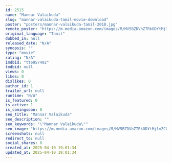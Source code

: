 ```yaml
---
id: 2515
name: "Mannar Valaikuda"
slug: "mannar-valaikuda-tamil-movie-download"
poster: "posters/mannar-valaikuda-tamil-2018.jpg"
remote_poster: "https://m.media-amazon.com/images/M/MV5BZDVhZTRkODYtMjlmZC00ZmMxLWIyZmUtMDk0OTdmY2M3OGMzXkEyXkFqcGdeQXVyNzU5MzI4NjE@._V1_SX300.jpg"
original_language: "Tamil"
dubbed_in: null
released_date: "N/A"
synopsis: ""
type: "movie"
rating: "N/A"
imdbid: "tt6957492"
tmdbid: null
views: 0
likes: 0
dislikes: 0
author_id: 1
trailer_url: null
runtime: "N/A"
is_featured: 0
is_active: 1
is_comingsoon: 0
seo_title: "Mannar Valaikuda"
seo_description: ""
seo_keywords: "\"Mannar Valaikuda\""
seo_image: "https://m.media-amazon.com/images/M/MV5BZDVhZTRkODYtMjlmZC00ZmMxLWIyZmUtMDk0OTdmY2M3OGMzXkEyXkFqcGdeQXVyNzU5MzI4NjE@._V1_SX300.jpg"
screenshots: null
redirect_to: null
social_shares: 0
created_at: 2025-04-10 19:01:34
updated_at: 2025-04-10 19:01:34
---
```


